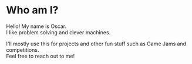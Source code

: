 Who am I?
=
Hello! My name is Oscar.  
I like problem solving and clever machines.

I'll mostly use this for projects and other fun stuff such as Game Jams and competitions.  
Feel free to reach out to me!
